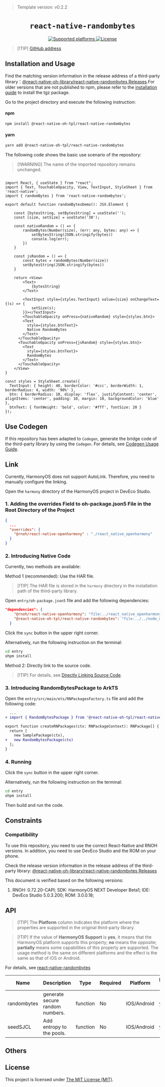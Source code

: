 > Template version: v0.2.2

<p align="center">
  <h1 align="center"> <code>react-native-randombytes</code> </h1>
</p>
<p align="center">
    <a href="https://github.com/mvayngrib/react-native-randombytes">
        <img src="https://img.shields.io/badge/platforms-android%20|%20ios%20|%20harmony%20-lightgrey.svg" alt="Supported platforms" />
    </a>
    <a href="https://github.com/mvayngrib/react-native-randombytes/blob/master/LICENSE">
        <img src="https://img.shields.io/badge/license-MIT-green.svg" alt="License" />
        <!-- <img src="https://img.shields.io/badge/license-Apache-blue.svg" alt="License" /> -->
    </a>
</p>



> [!TIP] [GitHub address](https://github.com/react-native-oh-library/react-native-randombytes)

## Installation and Usage

Find the matching version information in the release address of a third-party library：[@react-native-oh-library/react-native-randombytes Releases](https://github.com/react-native-oh-library/react-native-randombytes/releases).For older versions that are not published to npm, please refer to the [installation guide](/en/tgz-usage-en.md) to install the tgz package.

Go to the project directory and execute the following instruction:



<!-- tabs:start -->

####  npm

```bash
npm install @react-native-oh-tpl/react-native-randombytes
```

#### yarn

```bash
yarn add @react-native-oh-tpl/react-native-randombytes
```

<!-- tabs:end -->

The following code shows the basic use scenario of the repository:

>[!WARNING] The name of the imported repository remains unchanged.

```tsx

import React, { useState } from "react";
import { Text, TouchableOpacity, View, TextInput, StyleSheet } from 'react-native';
import { randomBytes } from 'react-native-randombytes';

export default function randomBytesDemo(): JSX.Element {

    const [bytesString, setBytesString] = useState('');
    const [size, setSize] = useState('30');

    const nativeRandom = () => {
        randomBytes(Number(size), (err: any, bytes: any) => {
            setBytesString(JSON.stringify(bytes))
            console.log(err);       
        })
    }

    const jsRandom = () => {
        const bytes = randomBytes(Number(size))
        setBytesString(JSON.stringify(bytes))
    }

    return <View>
        <Text>
            {bytesString}
        </Text>

        <TextInput style={styles.TextInput} value={size} onChangeText={(s) => {
            setSize(s);
        }}></TextInput>
        <TouchableOpacity onPress={nativeRandom} style={styles.btn}>
        <Text
          style={styles.btnText}>
          Native RandomBytes
        </Text>
      </TouchableOpacity>
      <TouchableOpacity onPress={jsRandom} style={styles.btn}>
        <Text
          style={styles.btnText}>
          RandomBytes
        </Text>
      </TouchableOpacity>
    </View>
}

const styles = StyleSheet.create({
  TextInput: { height: 40, borderColor: '#ccc', borderWidth: 1, borderRadius: 4, width: '90%' },
  btn: { borderRadius: 10, display: 'flex', justifyContent: 'center', alignItems: 'center', padding: 10, margin: 10, backgroundColor: 'blue' },
  btnText: { fontWeight: 'bold', color: '#fff', fontSize: 20 }
});

```

## Use Codegen

If this repository has been adapted to `Codegen`, generate the bridge code of the third-party library by using the `Codegen`. For details, see [Codegen Usage Guide](/en/codegen.md).

## Link

Currently, HarmonyOS does not support AutoLink. Therefore, you need to manually configure the linking.

Open the `harmony` directory of the HarmonyOS project in DevEco Studio.

### 1. Adding the overrides Field to oh-package.json5 File in the Root Directory of the Project

```json
{
  ...
  "overrides": {
    "@rnoh/react-native-openharmony" : "./react_native_openharmony"
  }
}
```

### 2. Introducing Native Code

Currently, two methods are available:

Method 1 (recommended): Use the HAR file.

> [!TIP] The HAR file is stored in the `harmony` directory in the installation path of the third-party library.

Open `entry/oh-package.json5` file and add the following dependencies:

```json
"dependencies": {
    "@rnoh/react-native-openharmony": "file:../react_native_openharmony",
    "@react-native-oh-tpl/react-native-randombytes": "file:../../node_modules/@react-native-oh-tpl/react-native-randombytes/harmony/random_bytes.har"
  }
```

Click the `sync` button in the upper right corner.

Alternatively, run the following instruction on the terminal:

```bash
cd entry
ohpm install
```

Method 2: Directly link to the source code.

> [!TIP] For details, see [Directly Linking Source Code](/en/link-source-code.md).

### 3. Introducing RandomBytesPackage to ArkTS

Open the `entry/src/main/ets/RNPackagesFactory.ts` file and add the following code:

```diff
  ...
+ import { RandomBytesPackage } from '@react-native-oh-tpl/react-native-randombytes/ts';

export function createRNPackages(ctx: RNPackageContext): RNPackage[] {
  return [
    new SamplePackage(ctx),
+   new RandomBytesPackage(ctx)
  ];
}
```

### 4. Running

Click the `sync` button in the upper right corner.

Alternatively, run the following instruction on the terminal:

```bash
cd entry
ohpm install
```

Then build and run the code.

## Constraints

### Compatibility

To use this repository, you need to use the correct React-Native and RNOH versions. In addition, you need to use DevEco Studio and the ROM on your phone.

Check the release version information in the release address of the third-party library: [@react-native-oh-library/react-native-randombytes Releases](https://github.com/react-native-oh-library/react-native-randombytes/releases)

This document is verified based on the following versions:
1. RNOH: 0.72.20-CAPI; SDK: HarmonyOS NEXT Developer Beta1; IDE: DevEco Studio 5.0.3.200; ROM: 3.0.0.18;

## API

> [!TIP] The **Platform** column indicates the platform where the properties are supported in the original third-party library.

> [!TIP] If the value of **HarmonyOS Support** is **yes**, it means that the HarmonyOS platform supports this property; **no** means the opposite; **partially** means some capabilities of this property are supported. The usage method is the same on different platforms and the effect is the same as that of iOS or Android.

For details, see [react-native-randombytes](https://github.com/react-native-oh-library/react-native-randombytes)

| Name           | Description                   | Type | Required | Platform    | HarmonyOS Support |
|----------------|-------------------------------| -- | -------- | ----------- | ----------------- |
| randombytes    | generate secure random numbers. | function | No       | IOS/Android | yes               |
| seedSJCL       | Add entropy to the pools.       | function | No       | IOS/Android | yes               |


## Others

## License

This project is licensed under [The MIT License (MIT)](https://github.com/mvayngrib/react-native-randombytes/blob/master/LICENSE).

